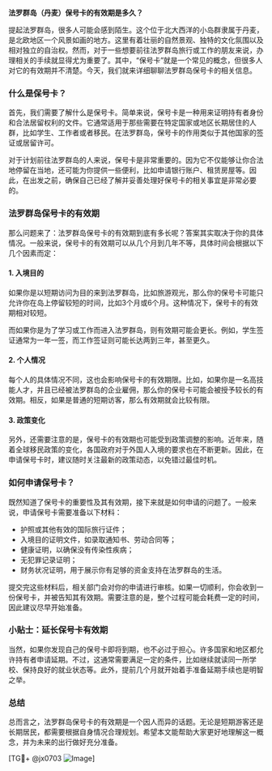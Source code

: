 **法罗群岛（丹麦）保号卡的有效期是多久？**

提起法罗群岛，很多人可能会感到陌生。这个位于北大西洋的小岛群隶属于丹麦，是北欧地区一个风景如画的地方。这里有着壮丽的自然景观、独特的文化氛围以及相对独立的自治权。然而，对于一些想要前往法罗群岛旅行或工作的朋友来说，办理相关的手续就显得尤为重要了。其中，“保号卡”就是一个常见的概念，但很多人对它的有效期并不清楚。今天，我们就来详细聊聊法罗群岛保号卡的相关信息。

### 什么是保号卡？

首先，我们需要了解什么是保号卡。简单来说，保号卡是一种用来证明持有者身份和合法居留权利的文件。它通常适用于那些需要在特定国家或地区长期居住的人群，比如学生、工作者或者移民。在法罗群岛，保号卡的作用类似于其他国家的签证或居留许可。

对于计划前往法罗群岛的人来说，保号卡是非常重要的。因为它不仅能够让你合法地停留在当地，还可能为你提供一些便利，比如申请银行账户、租赁房屋等。因此，在出发之前，确保自己已经了解并妥善处理好保号卡的相关事宜是非常必要的。

### 法罗群岛保号卡的有效期

那么问题来了：法罗群岛保号卡的有效期到底有多长呢？答案其实取决于你的具体情况。一般来说，保号卡的有效期可以从几个月到几年不等，具体时间会根据以下几个因素而定：

#### 1. **入境目的**
   如果你是以短期访问为目的来到法罗群岛，比如旅游观光，那么你的保号卡可能只允许你在岛上停留较短的时间，比如3个月或6个月。这种情况下，保号卡的有效期相对较短。

   而如果你是为了学习或工作而进入法罗群岛，则有效期可能会更长。例如，学生签证通常为一年一签，而工作签证则可能长达两到三年，甚至更久。

#### 2. **个人情况**
   每个人的具体情况不同，这也会影响保号卡的有效期限。比如，如果你是一名高技能人才，并且已经被法罗群岛的企业雇佣，那么你的保号卡可能会被授予较长的有效期。相反，如果是普通的短期访客，那么有效期就会比较有限。

#### 3. **政策变化**
   另外，还需要注意的是，保号卡的有效期也可能受到政策调整的影响。近年来，随着全球移民政策的变化，各国政府对于外国人入境的要求也在不断更新。因此，在申请保号卡时，建议随时关注最新的政策动态，以免错过最佳时机。

### 如何申请保号卡？

既然知道了保号卡的重要性及其有效期，接下来就是如何申请的问题了。一般来说，申请保号卡需要准备以下材料：

- 护照或其他有效的国际旅行证件；
- 入境目的证明文件，如录取通知书、劳动合同等；
- 健康证明，以确保没有传染性疾病；
- 无犯罪记录证明；
- 财务状况证明，用于展示你有足够的资金支持在法罗群岛的生活。

提交完这些材料后，相关部门会对你的申请进行审核。如果一切顺利，你会收到一份保号卡，并被告知其有效期。需要注意的是，整个过程可能会耗费一定的时间，因此建议尽早开始准备。

### 小贴士：延长保号卡有效期

当然，如果你发现自己的保号卡即将到期，也不必过于担心。许多国家和地区都允许持有者申请延期。不过，这通常需要满足一定的条件，比如继续就读同一所学校、保持良好的就业状态等。此外，提前几个月就开始着手准备延期手续也是明智之举。

### 总结

总而言之，法罗群岛保号卡的有效期是一个因人而异的话题。无论是短期游客还是长期居民，都需要根据自身情况合理规划。希望本文能帮助大家更好地理解这一概念，并为未来的出行做好充分准备。

[TG💪+ @jx0703 ![Image](https://github.com/user-attachments/assets/dbca1d08-cadb-493c-b0ec-ad6f7a83f270)]
